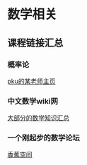 # 数学相关

## 课程链接汇总

### 概率论

[pku的某老师主页](https://www.math.pku.edu.cn/teachers/lidf/)

### 中文数学wiki网

[大部分的数学知识汇总](https://math.fandom.com/zh)

### 一个刚起步的数学论坛

[香蕉空间](https://www.bananaspace.org/)

